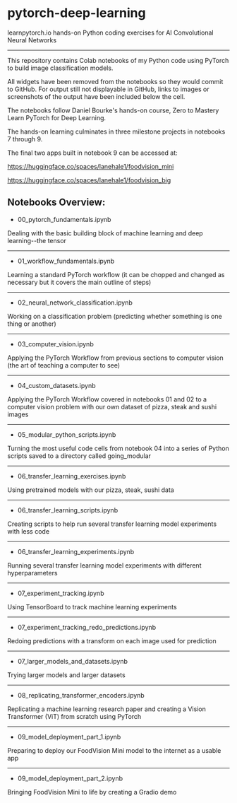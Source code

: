 # pytorch-deep-learning
learnpytorch.io hands-on Python coding exercises for AI Convolutional Neural Networks
****************************************************************
This repository contains Colab notebooks of my Python code using PyTorch to build
image classification models.

All widgets have been removed from the notebooks so they would commit to GitHub.
For output still not displayable in GitHub, links to images or screenshots of the
output have been included below the cell.

The notebooks follow Daniel Bourke's hands-on course, Zero to Mastery Learn PyTorch
for Deep Learning.

The hands-on learning culminates in three milestone projects in notebooks 7 through 9.

The final two apps built in notebook 9 can be accessed at:

https://huggingface.co/spaces/lanehale1/foodvision_mini

https://huggingface.co/spaces/lanehale1/foodvision_big

## Notebooks Overview:
*	00_pytorch_fundamentals.ipynb

Dealing with the basic building block of machine learning and 
deep learning--the tensor
****************************************************************
*	01_workflow_fundamentals.ipynb

Learning a standard PyTorch workflow (it can be chopped and 
changed as necessary but it covers the main outline of steps)
****************************************************************
*	02_neural_network_classification.ipynb

Working on a classification problem (predicting whether 
something is one thing or another)
****************************************************************
*	03_computer_vision.ipynb

Applying the PyTorch Workflow from previous sections to 
computer vision (the art of teaching a computer to see)
****************************************************************
*	04_custom_datasets.ipynb

Applying the PyTorch Workflow covered in notebooks 01 and 02 
to a computer vision problem with our own dataset of pizza, 
steak and sushi images
****************************************************************
*	05_modular_python_scripts.ipynb

Turning the most useful code cells from notebook 04 into a series 
of Python scripts saved to a directory called going_modular
****************************************************************
*	06_transfer_learning_exercises.ipynb

Using pretrained models with our pizza, steak, sushi data
****************************************************************
*	06_transfer_learning_scripts.ipynb

Creating scripts to help run several transfer learning model 
experiments with less code
****************************************************************
*	06_transfer_learning_experiments.ipynb

Running several transfer learning model experiments with 
different hyperparameters
****************************************************************
*	07_experiment_tracking.ipynb

Using TensorBoard to track machine learning experiments
****************************************************************
*	07_experiment_tracking_redo_predictions.ipynb

Redoing predictions with a transform on each image used for 
prediction
****************************************************************
*	07_larger_models_and_datasets.ipynb

Trying larger models and larger datasets
****************************************************************
*	08_replicating_transformer_encoders.ipynb

Replicating a machine learning research paper and creating 
a Vision Transformer (ViT) from scratch using PyTorch
****************************************************************
*	09_model_deployment_part_1.ipynb

Preparing to deploy our FoodVision Mini model to the internet 
as a usable app
****************************************************************
*	09_model_deployment_part_2.ipynb

Bringing FoodVision Mini to life by creating a Gradio demo
